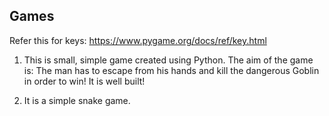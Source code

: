 

## Games

Refer this for keys: https://www.pygame.org/docs/ref/key.html

1. This is small, simple game created using Python. The aim of the game is: The man has to escape from his hands and kill the dangerous Goblin in order to win! It is well built!

2. It is a simple snake game. 
